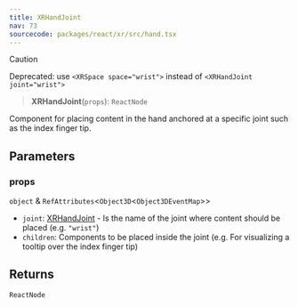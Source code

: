 ```yaml
---
title: XRHandJoint
nav: 73
sourcecode: packages/react/xr/src/hand.tsx
---
```


> [!CAUTION]
> Deprecated: use `<XRSpace space="wrist">` instead of `<XRHandJoint joint="wrist">`

> **XRHandJoint**(`props`): `ReactNode`

Component for placing content in the hand anchored at a specific joint such as the index finger tip.

## Parameters

### props

`object` & `RefAttributes`\<`Object3D`\<`Object3DEventMap`\>\>

* `joint`: [XRHandJoint](https://developer.mozilla.org/en-US/docs/Web/API/XRHand#hand_joints) - Is the name of the joint where content should be placed (e.g. `"wrist"`)
* `children`: Components to be placed inside the joint (e.g. For visualizing a tooltip over the index finger tip)

## Returns

`ReactNode`

